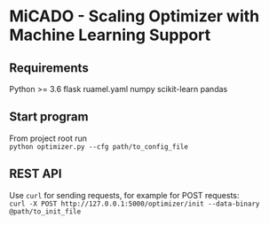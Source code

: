 # MiCADO - Scaling Optimizer with Machine Learning Support

## Requirements 
Python >= 3.6
flask
ruamel.yaml
numpy
scikit-learn
pandas


## Start program 
From project root run  
```python optimizer.py --cfg path/to_config_file```

## REST API 
Use `curl` for sending requests, for example for POST requests:  
```curl -X POST http://127.0.0.1:5000/optimizer/init --data-binary @path/to_init_file```

